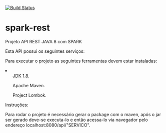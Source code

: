 [![Build Status](https://travis-ci.com/rbnascimentoo/spark-rest.svg?branch=master)](https://travis-ci.com/rbnascimentoo/spark-rest)

# spark-rest
Projeto API REST JAVA 8 com SPARK

Esta API possui os seguintes serviços:

Para executar o projeto as seguintes ferramentas devem estar instaladas:

<li>
<ul>JDK 1.8.</ul>
<ul>Apache Maven.</ul>
<ul>Project Lombok.</ul>
</li>

Instruções:

Para rodar o projeto é necessário gerar o package com o maven, após o jar ser gerado deve-se executa-lo e então acessa-lo via navegador pelo endereço localhost:8080/api/"SERVICO".

